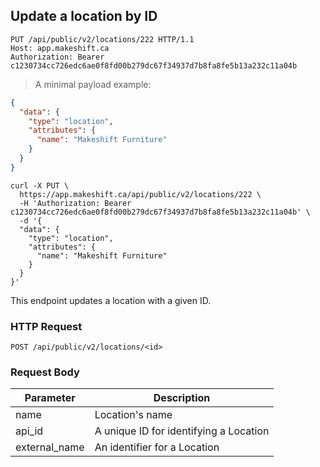 ## Update a location by ID

```http
PUT /api/public/v2/locations/222 HTTP/1.1
Host: app.makeshift.ca
Authorization: Bearer c1230734cc726edc6ae0f8fd00b279dc67f34937d7b8fa8fe5b13a232c11a04b
```

> A minimal payload example:

```json
{
  "data": {
    "type": "location",
    "attributes": {
      "name": "Makeshift Furniture"
    }
  }
}
```

```shell
curl -X PUT \
  https://app.makeshift.ca/api/public/v2/locations/222 \
  -H 'Authorization: Bearer c1230734cc726edc6ae0f8fd00b279dc67f34937d7b8fa8fe5b13a232c11a04b' \
  -d '{
  "data": {
    "type": "location",
    "attributes": {
      "name": "Makeshift Furniture"
    }
  }
}'
```

This endpoint updates a location with a given ID.

### HTTP Request

`POST /api/public/v2/locations/<id>`

### Request Body

Parameter     | Description
---------     | -----------
name          | Location's name
api_id        | A unique ID for identifying a Location
external_name | An identifier for a Location
